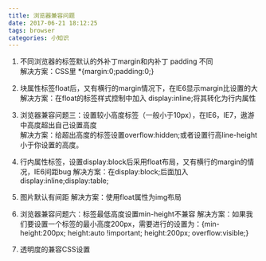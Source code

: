 ```yaml
---
title: 浏览器兼容问题
date: 2017-06-21 18:12:25
tags: browser
categories: 小知识
---
```


1. 不同浏览器的标签默认的外补丁margin和内补丁 padding 不同   
 解决方案：CSS里    *{margin:0;padding:0;}

2. 块属性标签float后，又有横行的margin情况下，在IE6显示margin比设置的大 
 解决方案：在float的标签样式控制中加入 display:inline;将其转化为行内属性

3. 浏览器兼容问题三：设置较小高度标签（一般小于10px），在IE6，IE7，遨游中高度超出自己设置高度          
 解决方案：给超出高度的标签设置overflow:hidden;或者设置行高line-height 小于你设置的高度。

4. 行内属性标签，设置display:block后采用float布局，又有横行的margin的情况，IE6间距bug
 解决方案：在display:block;后面加入display:inline;display:table;  

5. 图片默认有间距
 解决方案：使用float属性为img布局

6. 浏览器兼容问题六：标签最低高度设置min-height不兼容
 解决方案：如果我们要设置一个标签的最小高度200px，需要进行的设置为：{min-height:200px; height:auto !important; height:200px; overflow:visible;}

7. 透明度的兼容CSS设置
